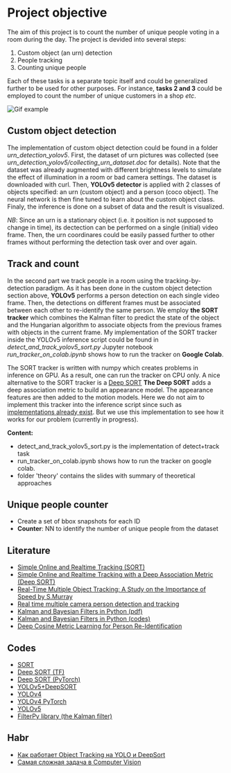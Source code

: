 # Project objective

The aim of this project is to count the number of unique people voting in a room during the day.
The project is devided into several steps:

1. Custom object (an urn) detection
2. People tracking
3. Counting unique people

Each of these tasks is a separate topic itself and could be generalized further to be used for other purposes.
For instance, **tasks 2 and 3** could be employed to count the number of unique customers in a shop *etc*.  

![Gif example](https://github.com/maxmarkov/track_and_count/blob/master/example/tracker_example.gif)


## Custom object detection 

The implementation of custom object detection could be found in a folder *urn_detection_yolov5*. 
First, the dataset of urn pictures was collected (see *urn_detection_yolov5/collecting_urn_dataset.doc*
for details). Note that the dataset was already augmented with different brightness levels to simulate the 
effect of illumination in a room or bad camera settings. The dataset is downloaded with curl.
Then, **YOLOv5 detector** is applied with 2 classes of objects specified: an urn (custom object) 
and a person (coco object). The neural network is then fine tuned to learn about the custom 
object class. Finaly, the inference is done on a subset of data and the result is visualized.     

*NB*: Since an urn is a stationary object (i.e. it position is not supposed to change in time),
its dectection can be performed on a single (initial) video frame. Then, the urn coordinares could
be easily passed further to other frames without performing the detection task over and over again. 

## Track and count

In the second part we track people in a room using the tracking-by-detection paradigm.
As it has been done in the custom object detection section above, **YOLOv5** performs a person
detection on each single video frame. Then, the detections on different frames must be associated 
between each other to re-identify the same person. We employ **the SORT tracker** which combines
the Kalman filter to predict the state of the object and the Hungarian algorithm to associate
objects from the previous frames with objects in the current frame. My implementation of 
the SORT tracker inside the YOLOv5 inference script could be found in *detect_and_track_yolov5_sort.py*
Jupyter notebook *run_tracker_on_colab.ipynb* shows how to run the tracker on **Google Colab**.

The SORT tracker is written with numpy which creates problems in inference on GPU. As a result, 
one can run the tracker on CPU only. A nice alternative to the SORT tracker is a [Deep SORT](https://arxiv.org/pdf/1703.07402.pdf)
**The Deep SORT** adds a deep association metric to build an appearance model. The appearance 
features are then added to the motion models. Here we do not aim to implement this tracker into 
the inference script since such as [implementations already exist](https://github.com/mikel-brostrom/Yolov5_DeepSort_Pytorch).
But we use this implementation to see how it works for our problem (currently in progress).

**Content:**

- detect_and_track_yolov5_sort.py is the implementation of detect+track task
- run_tracker_on_colab.ipynb shows how to run the tracker on google colab. 
- folder 'theory' contains the slides with summary of theoretical approaches  

## Unique people counter

- Create a set of bbox snapshots for each ID
- **Counter**: NN to identify the number of unique people from the dataset

## Literature

- [Simple Online and Realtime Tracking (SORT)](https://arxiv.org/abs/1602.00763)
- [Simple Online and Realtime Tracking with a Deep Association Metric (Deep SORT)](https://arxiv.org/pdf/1703.07402.pdf)
- [Real-Time Multiple Object Tracking: A Study on the Importance of Speed by S.Murray](https://arxiv.org/pdf/1709.03572.pdf)
- [Real time multiple camera person detection and tracking](https://repositorio.iscte-iul.pt/handle/10071/17743)
- [Kalman and Bayesian Filters in Python (pdf)](https://elec3004.uqcloud.net/2015/tutes/Kalman_and_Bayesian_Filters_in_Python.pdf)
- [Kalman and Bayesian Filters in Python (codes)](https://github.com/rlabbe/Kalman-and-Bayesian-Filters-in-Python)
- [Deep Cosine Metric Learning for Person Re-Identification](https://elib.dlr.de/116408/1/WACV2018.pdf)

## Codes

- [SORT](https://github.com/abewley/sort)
- [Deep SORT (TF)](https://github.com/nwojke/deep_sort)
- [Deep SORT (PyTorch)](https://github.com/ZQPei/deep_sort_pytorch)
- [YOLOv5+DeepSORT](https://github.com/mikel-brostrom/Yolov5_DeepSort_Pytorch)
- [YOLOv4](https://github.com/AlexeyAB/darknet)
- [YOLOv4 PyTorch](https://github.com/Tianxiaomo/pytorch-YOLOv4)
- [YOLOv5](https://github.com/ultralytics/yolov5)
- [FilterPy library (the Kalman filter)](https://filterpy.readthedocs.io/en/latest/)

## Habr

- [Как работает Object Tracking на YOLO и DeepSort](https://habr.com/en/post/514450/)
- [Самая сложная задача в Computer Vision](https://habr.com/en/company/recognitor/blog/505694/) 

